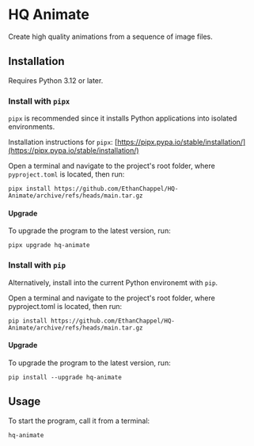 # HQ Animate
Create high quality animations from a sequence of image files.

## Installation

Requires Python 3.12 or later.

### Install with `pipx`
`pipx` is recommended since it installs Python applications into isolated environments.

Installation instructions for `pipx`: [https://pipx.pypa.io/stable/installation/](https://pipx.pypa.io/stable/installation/)

Open a terminal and navigate to the project's root folder, where `pyproject.toml` is located, then run:
```
pipx install https://github.com/EthanChappel/HQ-Animate/archive/refs/heads/main.tar.gz
```

#### Upgrade

To upgrade the program to the latest version, run:

```
pipx upgrade hq-animate
```

### Install with `pip`
Alternatively, install into the current Python environemt with `pip`.

Open a terminal and navigate to the project's root folder, where pyproject.toml is located, then run:

```
pip install https://github.com/EthanChappel/HQ-Animate/archive/refs/heads/main.tar.gz
```

#### Upgrade

To upgrade the program to the latest version, run:

```
pip install --upgrade hq-animate
```

## Usage

To start the program, call it from a terminal:

```
hq-animate
```
